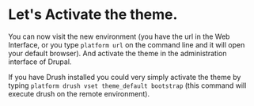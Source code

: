 # Let's Activate the theme.
You can now visit the new environment (you have the url in the Web Interface,
or you type `platform url` on the command line and it will open your default
browser). And activate the theme in the administration interface of Drupal.

If you have Drush installed you could very simply activate the theme by typing
`platform drush vset theme_default bootstrap` (this command will execute drush
on the remote environment).

